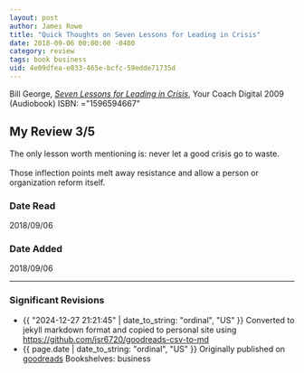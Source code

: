 ```yaml
---
layout: post
author: James Rowe
title: "Quick Thoughts on Seven Lessons for Leading in Crisis"
date: 2018-09-06 00:00:00 -0400
category: review
tags: book business
uid: 4e09dfea-e033-465e-bcfc-59edde71735d
---
```


Bill  George, *[Seven Lessons for Leading in Crisis](https://www.goodreads.com/book/show/13526999)*,  Your Coach Digital 2009 (Audiobook) ISBN: ="1596594667"

## My Review 3/5

The only lesson worth mentioning is: never let a good crisis go to waste.<br/><br/>Those inflection points melt away resistance and allow a person or organization reform itself.

### Date Read
2018/09/06

### Date Added
2018/09/06

---

### Significant Revisions

- {{ "2024-12-27 21:21:45" | date_to_string: "ordinal", "US" }} Converted to jekyll markdown format and copied to personal site using <https://github.com/jsr6720/goodreads-csv-to-md>
- {{ page.date | date_to_string: "ordinal", "US" }} Originally published on [goodreads](https://www.goodreads.com) Bookshelves: business
